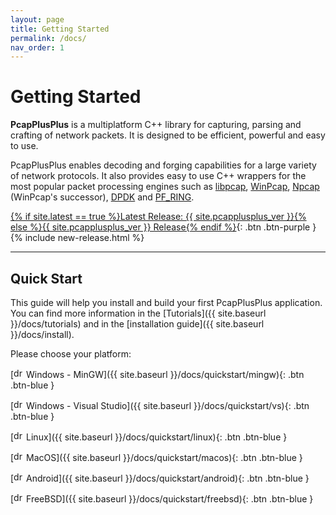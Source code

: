 ```yaml
---
layout: page
title: Getting Started
permalink: /docs/
nav_order: 1
---
```


# Getting Started

__PcapPlusPlus__ is a multiplatform C++ library for capturing, parsing and crafting of network packets. It is designed to be efficient, powerful and easy to use.

PcapPlusPlus enables decoding and forging capabilities for a large variety of network protocols. It also provides easy to use C++ wrappers for the most popular packet processing engines such as [libpcap](https://www.tcpdump.org/), [WinPcap](https://www.winpcap.org/), [Npcap](https://nmap.org/npcap/) (WinPcap's successor), [DPDK](https://www.dpdk.org/) and [PF_RING](https://www.ntop.org/products/packet-capture/pf_ring/).


[{% if site.latest == true %}Latest Release: {{ site.pcapplusplus_ver }}{% else %}{{ site.pcapplusplus_ver }} Release{% endif %}](https://github.com/seladb/PcapPlusPlus/releases/tag/{{site.pcapplusplus_ver}}){: .btn .btn-purple } {% include new-release.html %}

---

## Quick Start

This guide will help you install and build your first PcapPlusPlus application. You can find more information in the [Tutorials]({{ site.baseurl }}/docs/tutorials) and in the [installation guide]({{ site.baseurl }}/docs/install).

Please choose your platform:

[<img src="{{ site.baseurl }}/resources/logo-windows.png" alt="drawing" width="16" title="Windows"/> Windows - MinGW]({{ site.baseurl }}/docs/quickstart/mingw){: .btn .btn-blue }

[<img src="{{ site.baseurl }}/resources/logo-windows.png" alt="drawing" width="16" title="Windows"/> Windows - Visual Studio]({{ site.baseurl }}/docs/quickstart/vs){: .btn .btn-blue }

[<img src="{{ site.baseurl }}/resources/logo-linux.png" alt="drawing" width="16" title="Linux"/> Linux]({{ site.baseurl }}/docs/quickstart/linux){: .btn .btn-blue }

[<img src="{{ site.baseurl }}/resources/logo-apple.png" alt="drawing" width="16" title="MacOS"/> MacOS]({{ site.baseurl }}/docs/quickstart/macos){: .btn .btn-blue }

[<img src="{{ site.baseurl }}/resources/logo-android.png" alt="drawing" width="16" title="Android"/> Android]({{ site.baseurl }}/docs/quickstart/android){: .btn .btn-blue }

[<img src="{{ site.baseurl }}/resources/logo-freebsd.png" alt="drawing" width="16" title="FreeBSD"/> FreeBSD]({{ site.baseurl }}/docs/quickstart/freebsd){: .btn .btn-blue }
